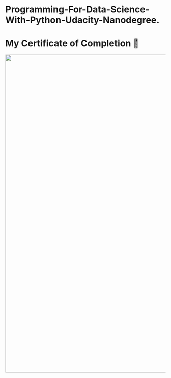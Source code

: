 # Programming-For-Data-Science-With-Python-Udacity-Nanodegree.


# My Certificate of Completion :tada:
<img src="Certificate/Certificate.jpg" width="1000">
